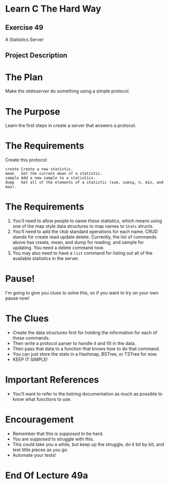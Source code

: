 Learn C The Hard Way
=======

Exercise 49
----

A Statistics Server

Project Description
----



The Plan
====

Make the *statsserver* do something using a simple protocol.



The Purpose
====

Learn the first steps in create a server that answers a protocol.



The Requirements
====

Create this protocol:

    create Create a new statistic.
    mean   Get the current mean of a statistic.
    sample Add a new sample to a statistics.
    dump   Get all of the elements of a statistic (sum, sumsq, n, min, and max).



The Requirements
====

1. You'll need to allow people to name these statistics, which means using one of the map style data structures to map names to ``Stats`` structs.
2. You'll need to add the ``CRUD`` standard operations for each name.  CRUD stands for create read update delete.  Currently, the list of commands above has create, mean, and dump for reading; and sample for updating.  You need a delete command now.
3. You may also need to have a ``list`` command for listing out all of the available statistics in the server.


Pause!
====

I'm going to give you clues to solve this, so if you want to try on your own pause now!



The Clues
====

* Create the data structures first for holding the information for each of these commands.
* Then write a protocol parser to handle it and fill in the data.
* Then pass that data to a function that knows how to do that command.
* You can just store the stats in a Hashmap, BSTree, or TSTree for now.
* KEEP IT SIMPLE!



Important References
====

* You'll want to refer to the bstring documentation as much as possible to know what functions to use.



Encouragement
====

* Remember that this is *supposed* to be hard.
* You are *supposed* to struggle with this.
* This could take you a while, but keep up the struggle, do it bit by bit, and test little pieces as you go.
* Automate your tests!



End Of Lecture 49a
=====


